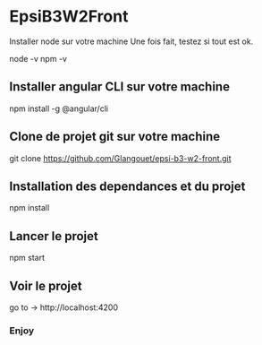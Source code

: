 # EpsiB3W2Front

Installer node sur votre machine
Une fois fait, testez si tout est ok.

node -v
npm -v

## Installer angular CLI sur votre machine

npm install -g @angular/cli

## Clone de projet git sur votre machine

git clone https://github.com/Glangouet/epsi-b3-w2-front.git

## Installation des dependances et du projet

npm install

## Lancer le projet

npm start

## Voir le projet

go to -> http://localhost:4200

### Enjoy